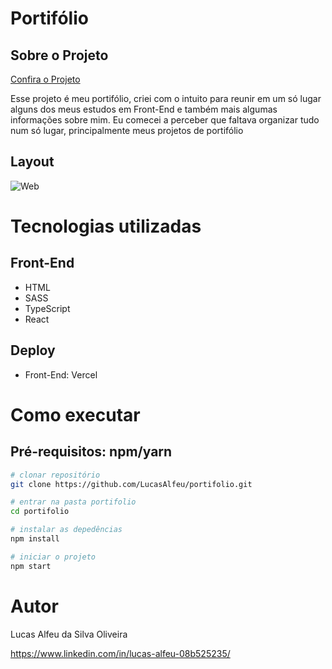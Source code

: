 # Portifólio

## Sobre o Projeto

[Confira o Projeto](https://portifolio-eta-rust.vercel.app/)

Esse projeto é meu portifólio, criei com o intuito para reunir em um só lugar alguns dos meus estudos em Front-End e também mais algumas informações sobre mim.  Eu comecei a perceber que faltava organizar tudo num só lugar, principalmente meus projetos de portifólio

## Layout

![Web](https://github.com/LucasAlfeu/portifolio/blob/main/public/portifolioImagem/portifolio.png)

# Tecnologias utilizadas

## Front-End

* HTML
* SASS
* TypeScript
* React

## Deploy

* Front-End: Vercel

# Como executar

## Pré-requisitos: npm/yarn

```bash
# clonar repositório
git clone https://github.com/LucasAlfeu/portifolio.git

# entrar na pasta portifolio
cd portifolio

# instalar as depedências
npm install

# iniciar o projeto
npm start
```

# Autor

Lucas Alfeu da Silva Oliveira

https://www.linkedin.com/in/lucas-alfeu-08b525235/
